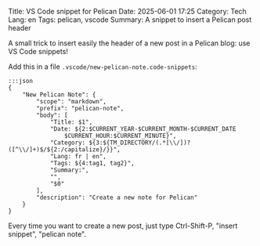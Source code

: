 Title: VS Code snippet for Pelican
Date: 2025-06-01 17:25
Category: Tech
Lang: en
Tags: pelican, vscode
Summary: A snippet to insert a Pelican post header

A small trick to insert easily the header of a new post in a Pelican blog: use VS Code snippets!

Add this in a file `.vscode/new-pelican-note.code-snippets`:

    :::json
    {
        "New Pelican Note": {
            "scope": "markdown",
            "prefix": "pelican-note",
            "body": [
                "Title: $1",
                "Date: ${2:$CURRENT_YEAR-$CURRENT_MONTH-$CURRENT_DATE 
                    $CURRENT_HOUR:$CURRENT_MINUTE}",
                "Category: ${3:${TM_DIRECTORY/(.*[\\/])?([^\\/]+)$/${2:/capitalize}/}}",
                "Lang: fr | en",
                "Tags: ${4:tag1, tag2}",
                "Summary:",
                "",
                "$0"
            ],
            "description": "Create a new note for Pelican"
        }
    }

Every time you want to create a new post, just type Ctrl-Shift-P, "insert snippet", "pelican note".
